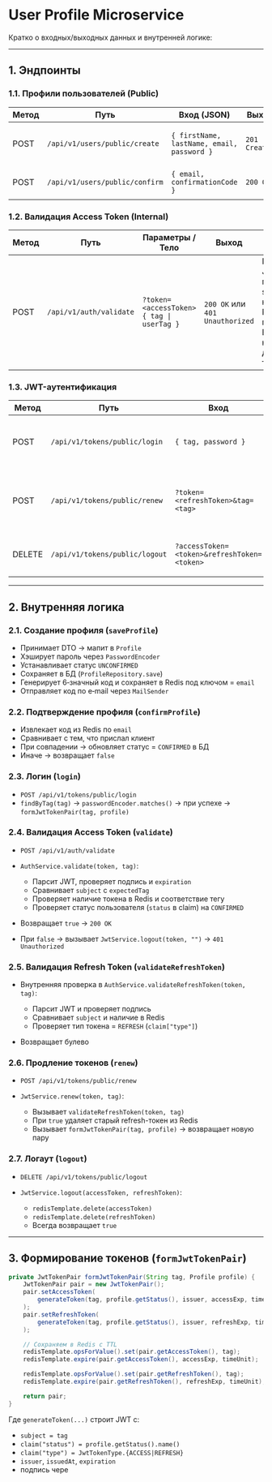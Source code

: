 # User Profile Microservice

Кратко о входных/выходных данных и внутренней логике:

---

## 1. Эндпоинты

### 1.1. Профили пользователей (Public)

| Метод | Путь                           | Вход (JSON)                                | Выход         | Описание                        |
| ----- | ------------------------------ | ------------------------------------------ | ------------- | ------------------------------- |
| POST  | `/api/v1/users/public/create`  | `{ firstName, lastName, email, password }` | `201 Created` | Создать профиль и отправить код |
| POST  | `/api/v1/users/public/confirm` | `{ email, confirmationCode }`              | `200 OK`      | Подтвердить профиль по коду     |

### 1.2. Валидация Access Token (Internal)

| Метод | Путь                    | Параметры / Тело                               | Выход                           | Описание                                                                                                      |
| ----- | ----------------------- | ---------------------------------------------- | ------------------------------- | ------------------------------------------------------------------------------------------------------------- |
| POST  | `/api/v1/auth/validate` | `?token=<accessToken>`<br>`{ tag \| userTag }` | `200 OK` или `401 Unauthorized` | Проверяет JWT: подпись, subject, наличие в Redis и статус пользователя. В случае неуспеха — дизлогинит токен. |

### 1.3. JWT-аутентификация

| Метод  | Путь                           | Вход                                        | Выход                     | Описание                                               |
| ------ | ------------------------------ | ------------------------------------------- | ------------------------- | ------------------------------------------------------ |
| POST   | `/api/v1/tokens/public/login`  | `{ tag, password }`                         | `200 OK` + `JwtTokenPair` | Логин: проверяет пароль → выдаёт пару токенов          |
| POST   | `/api/v1/tokens/public/renew`  | `?token=<refreshToken>&tag=<tag>`           | `200 OK` + `JwtTokenPair` | Продление токенов: проверяет refreshToken → новая пара |
| DELETE | `/api/v1/tokens/public/logout` | `?accessToken=<token>&refreshToken=<token>` | `200 OK`                  | Логаут: удаляет оба токена из Redis                    |

---

## 2. Внутренняя логика

### 2.1. Создание профиля (`saveProfile`)

* Принимает DTO → мапит в `Profile`
* Хэширует пароль через `PasswordEncoder`
* Устанавливает статус `UNCONFIRMED`
* Сохраняет в БД (`ProfileRepository.save`)
* Генерирует 6‑значный код и сохраняет в Redis под ключом = `email`
* Отправляет код по e‑mail через `MailSender`

### 2.2. Подтверждение профиля (`confirmProfile`)

* Извлекает код из Redis по `email`
* Сравнивает с тем, что прислал клиент
* При совпадении → обновляет статус = `CONFIRMED` в БД
* Иначе → возвращает `false`

### 2.3. Логин (`login`)

* `POST /api/v1/tokens/public/login`
* `findByTag(tag)` → `passwordEncoder.matches()` → при успехе → `formJwtTokenPair(tag, profile)`

### 2.4. Валидация Access Token (`validate`)

* `POST /api/v1/auth/validate`
* `AuthService.validate(token, tag)`:

    * Парсит JWT, проверяет подпись и `expiration`
    * Сравнивает `subject` с `expectedTag`
    * Проверяет наличие токена в Redis и соответствие тегу
    * Проверяет статус пользователя (`status` в claim) на `CONFIRMED`
* Возвращает `true` → `200 OK`
* При `false` → вызывает `JwtService.logout(token, "")` → `401 Unauthorized`

### 2.5. Валидация Refresh Token (`validateRefreshToken`)

* Внутренняя проверка в `AuthService.validateRefreshToken(token, tag)`:

    * Парсит JWT и проверяет подпись
    * Сравнивает `subject` и наличие в Redis
    * Проверяет тип токена = `REFRESH` (`claim["type"]`)
* Возвращает булево

### 2.6. Продление токенов (`renew`)

* `POST /api/v1/tokens/public/renew`
* `JwtService.renew(token, tag)`:

    * Вызывает `validateRefreshToken(token, tag)`
    * При `true` удаляет старый refresh-токен из Redis
    * Вызывает `formJwtTokenPair(tag, profile)` → возвращает новую пару

### 2.7. Логаут (`logout`)

* `DELETE /api/v1/tokens/public/logout`
* `JwtService.logout(accessToken, refreshToken)`:

    * `redisTemplate.delete(accessToken)`
    * `redisTemplate.delete(refreshToken)`
    * Всегда возвращает `true`

---

## 3. Формирование токенов (`formJwtTokenPair`)

```java
private JwtTokenPair formJwtTokenPair(String tag, Profile profile) {
    JwtTokenPair pair = new JwtTokenPair();
    pair.setAccessToken(
        generateToken(tag, profile.getStatus(), issuer, accessExp, timeUnit, JwtTokenType.ACCESS)
    );
    pair.setRefreshToken(
        generateToken(tag, profile.getStatus(), issuer, refreshExp, timeUnit, JwtTokenType.REFRESH)
    );

    // Сохраняем в Redis с TTL
    redisTemplate.opsForValue().set(pair.getAccessToken(), tag);
    redisTemplate.expire(pair.getAccessToken(), accessExp, timeUnit);

    redisTemplate.opsForValue().set(pair.getRefreshToken(), tag);
    redisTemplate.expire(pair.getRefreshToken(), refreshExp, timeUnit);

    return pair;
}
```

Где `generateToken(...)` строит JWT с:

* `subject = tag`
* `claim("status") = profile.getStatus().name()`
* `claim("type") = JwtTokenType.{ACCESS|REFRESH}`
* `issuer`, `issuedAt`, `expiration`
* подпись чере
